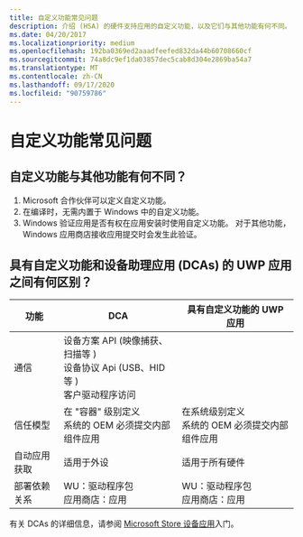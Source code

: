 ```yaml
---
title: 自定义功能常见问题
description: 介绍 (HSA) 的硬件支持应用的自定义功能，以及它们与其他功能有何不同。
ms.date: 04/20/2017
ms.localizationpriority: medium
ms.openlocfilehash: 192ba0369ed2aaadfeefed832da44b60708660cf
ms.sourcegitcommit: 74a8dc9ef1da03857dec5cab8d304e2869ba54a7
ms.translationtype: MT
ms.contentlocale: zh-CN
ms.lasthandoff: 09/17/2020
ms.locfileid: "90759786"
---
```

# <a name="faq-on-custom-capabilities"></a>自定义功能常见问题

## <a name="how-are-custom-capabilities-different-from-other-capabilities"></a>自定义功能与其他功能有何不同？

1. Microsoft 合作伙伴可以定义自定义功能。
2. 在编译时，无需内置于 Windows 中的自定义功能。
3. Windows 验证应用是否有权在应用安装时使用自定义功能。  对于其他功能，Windows 应用商店接收应用提交时会发生此验证。

## <a name="whats-the-difference-between-uwp-apps-with-custom-capabilities-and-device-companion-apps-dcas"></a>具有自定义功能和设备助理应用 (DCAs) 的 UWP 应用之间有何区别？

|    **功能**                  | **DCA**                                                  | **具有自定义功能的 UWP 应用**|
|---------------------------|----------------------------------------------------------|-------------------------------------|
|通信|设备方案 API (映像捕获、扫描等 ) <br>设备协议 Api (USB、HID 等 ) <br>客户驱动程序访问|                                                                              
|信任模型|在 "容器" 级别定义<br>系统的 OEM 必须提交内部组件应用|在系统级别定义<br>系统的 OEM 必须提交内部组件应用|
|自动应用获取  |适用于外设                                  |适用于所有硬件          |
|部署依赖关系    |WU：驱动程序包<br>应用商店：应用|WU：驱动程序包<br>应用商店：应用                  |
                                                                                                                                                                                                    
有关 DCAs 的详细信息，请参阅 [Microsoft Store 设备应用](./getting-started.md)入门。